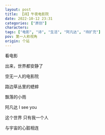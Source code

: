 ```yaml
---
layout: post
title: 【诗】午夜电影院
date: 2022-10-12 23:31
categories: ["原创"]
characters: 
tags: ["电影", "诗", "生活", "阿凡达", "待扩充"]
pov: 第一人称视角
origin: 个站
---
```


看电影

出来，世界都安静了

空无一人的电影院

路边草丛里的蟋蟀

飘落的小雨

阿凡达 I see you

这个世界 只有我一个人

与宇宙的心脏相连
